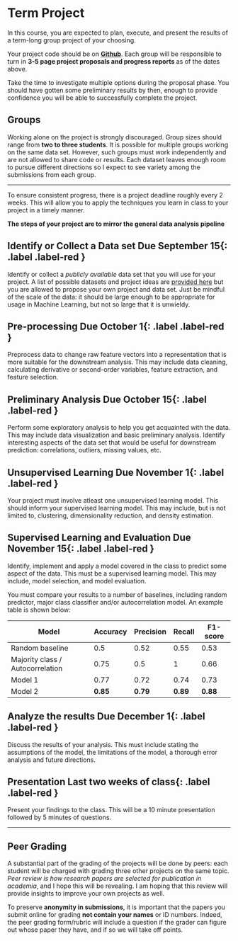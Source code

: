 
# Term Project 

In this course, you are expected to plan, execute, and present the results of a term-long group project of your choosing. 

Your project code should be on **[Github](https://github.com)**. Each group will be responsible to turn in **3-5 page project proposals and progress reports** as of the dates above.  

Take the time to investigate multiple options during the proposal phase.  You should have gotten some preliminary results by then, enough to provide confidence you will be able to successfully complete the project. 

## Groups 
Working alone on the project is strongly discouraged. Group sizes should range from **two to three students**. It is possible for multiple groups working on the same data set. However, such groups must work independently and are not allowed to share code or results. Each dataset leaves enough room to pursue different directions so I expect to see variety among the submissions from each group.

---

To ensure consistent progress, there is a project deadline roughly every 2 weeks. This will allow you to apply the techniques you learn in class to your project in a timely manner. 

**The steps of your project are to mirror the general data analysis pipeline**


## Identify or Collect a Data set  **Due September 15**{: .label .label-red }

Identify or collect a _publicly available_ data set that you will use for your project. A list of possible datasets and project ideas are [provided here](../2.%20data/) but you are allowed to propose your own project and data set. Just be mindful of the scale of the data: it should be large enough to be appropriate for usage in Machine Learning, but not so large that it is unwieldy. 

## Pre-processing **Due October 1**{: .label .label-red }

Preprocess data to change raw feature vectors into a representation that is more suitable for the downstream analysis. This may include data cleaning, calculating derivative or second-order variables, feature extraction, and feature selection. 
 
## Preliminary Analysis  **Due October 15**{: .label .label-red }

Perform some exploratory analysis to help you get acquainted with the data. This may include data visualization and basic preliminary analysis. Identify interesting aspects of the data set that would be useful for downstream prediction: correlations, outliers, missing values, etc.

## Unsupervised Learning  **Due November 1**{: .label .label-red }

Your project must involve atleast one unsupervised learning model. This should inform your supervised learning model. This may include, but is not limited to, clustering, dimensionality reduction, and density estimation.

## Supervised Learning and Evaluation **Due November 15**{: .label .label-red }

Identify, implement and apply a model covered in the class to predict some aspect of the data. This must be a supervised learning model. This may include, model selection, and model evaluation. 
    
You must compare your results to a number of baselines, including random predictor, major class classifier and/or autocorrelation model. An example table is shown below: 

| Model      | Accuracy | Precision | Recall | F1-score |
| ----------- | ----------- | ----------- | ----------- | ----------- |
| Random baseline | 0.5       | 0.52 | 0.55 | 0.53 |
| Majority class / Autocorrelation   | 0.75       | 0.5 | 1 | 0.66 |
| Model 1   | 0.77       | 0.72 | 0.74 | 0.73 |
| Model 2   | **0.85**       | **0.79** | **0.89** | **0.88** |

## Analyze the results **Due December 1**{: .label .label-red }

Discuss the results of your analysis. This must include stating the assumptions of the model, the limitations of the model, a thorough error analysis and future directions.

## Presentation **Last two weeks of class**{: .label .label-red }

Present your findings to the class. This will be a 10 minute presentation followed by 5 minutes of questions.

---

## Peer Grading
A substantial part of the grading of the projects will be done by peers: each student will be charged with grading three other projects on the same topic. _Peer review is how research papers are selected for publication in academia_, and I hope this will be revealing.  I am hoping that this review will provide insights to improve your own projects as well.

To preserve **anonymity in submissions**, it is important that the papers you submit online for grading **not contain your names** or ID numbers. Indeed, the peer grading form/rubric will include a question if the grader can figure out whose paper they have, and if so we will take off points.

